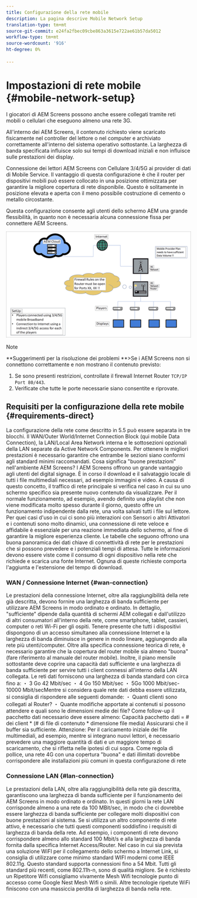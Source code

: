 ```yaml
---
title: Configurazione della rete mobile
description: La pagina descrive Mobile Network Setup
translation-type: tm+mt
source-git-commit: e24fa2fbec09cbe863a3615e722ae61b57da5012
workflow-type: tm+mt
source-wordcount: '916'
ht-degree: 0%

---
```



# Impostazioni di rete mobile {#mobile-network-setup}

I giocatori di AEM Screens possono anche essere collegati tramite reti mobili o cellulari che eseguono almeno una rete 3G.

All&#39;interno dei AEM Screens, il contenuto richiesto viene scaricato fisicamente nel controller del lettore o nel computer e archiviato correttamente all&#39;interno del sistema operativo sottostante. La larghezza di banda specificata influisce solo sui tempi di download iniziali e non influisce sulle prestazioni dei display.

Connessione dei lettori AEM Screens con Cellulare 3/4/5G ai provider di dati di Mobile Service. Il vantaggio di questa configurazione è che il router per dispositivi mobili può essere collocato in una posizione ottimizzata per garantire la migliore copertura di rete disponibile. Questo è solitamente in posizione elevata e aperta con il meno possibile costruzione di cemento o metallo circostante.

Questa configurazione consente agli utenti dello schermo AEM una grande flessibilità, in quanto non è necessaria alcuna connessione fissa per connettere AEM Screens.

![](/help/using/assets/mobile-network-1.png)

>[!NOTE]
>**Suggerimenti per la risoluzione dei problemi **>Se i AEM Screens non si connettono correttamente e non mostrano il contenuto previsto:
>
>1. Se sono presenti restrizioni, controllate il firewall Internet Router `TCP/IP Port 80/443`.
>1. Verificate che tutte le porte necessarie siano consentite e riprovate.



## Requisiti per la configurazione della rete mobile {#requirements-direct}

La configurazione della rete come descritto in 5.5 può essere separata in tre blocchi. Il WAN/Outer World/Internet Connection Block (qui mobile Data Connection), la LAN/Local Area Network interna e le sottosezioni opzionali della LAN separate da Active Network Components.
Per ottenere le migliori prestazioni è necessario garantire che entrambe le sezioni siano conformi agli standard minimi raccomandati.
Cosa significa &quot;buone prestazioni&quot; nell&#39;ambiente AEM Screens?
I AEM Screens offrono un grande vantaggio agli utenti del digital signage. È in corso il download e il salvataggio locale di tutti i file multimediali necessari, ad esempio immagini e video. A causa di questo concetto, il traffico di rete principale si verifica nel caso in cui su uno schermo specifico sia presente nuovo contenuto da visualizzare.
Per il normale funzionamento, ad esempio, avendo definito una playlist che non viene modificata molto spesso durante il giorno, questo offre un funzionamento indipendente dalla rete, una volta salvati tutti i file sul lettore.
Per quei casi d&#39;uso in cui ci sono più interazioni con Sensori o altri Attivatori e i contenuti sono molto dinamici, una connessione di rete veloce e affidabile è essenziale per una reazione immediata dello schermo, al fine di garantire la migliore esperienza cliente.
Le tabelle che seguono offrono una buona panoramica dei dati chiave di connettività di rete per le prestazioni che si possono prevedere e i potenziali tempi di attesa.
Tutte le informazioni devono essere viste come il consumo di ogni dispositivo nella rete che richiede e scarica una fonte Internet. Ognuna di queste richieste comporta l&#39;aggiunta e l&#39;estensione del tempo di download.


### WAN / Connessione Internet {#wan-connection}

Le prestazioni della connessione Internet, oltre alla raggiungibilità della rete già descritta, devono fornire una larghezza di banda sufficiente per utilizzare AEM Screens in modo ordinato e ordinato. In dettaglio, &quot;sufficiente&quot; dipende dalla quantità di schermi AEM collegati e dall&#39;utilizzo di altri consumatori all&#39;interno della rete, come smartphone, tablet, cassieri, computer o reti Wi-Fi per gli ospiti.
Tenere presente che tutti i dispositivi dispongono di un accesso simultaneo alla connessione Internet e la larghezza di banda diminuisce in genere in modo lineare, aggiungendo alla rete più utenti/computer.
Oltre alla specifica connessione teorica di rete, è necessario garantire che la copertura del router mobile sia almeno &quot;buona&quot; (fare riferimento al manuale del router mobile). Inoltre, il piano mensile sottostante deve coprire una capacità dati sufficiente e una larghezza di banda sufficiente per servire tutti i client connessi all&#39;interno della LAN collegata.
Le reti dati forniscono una larghezza di banda standard con circa fino a:
・ 3 Go 42 Mbit/sec ・ 4 Go 150 Mbit/sec ・ 5Go 1000 Mbit/sec-10000 Mbit/secMentre si considera quale rete dati debba essere utilizzata, si consiglia di rispondere alle seguenti domande:
・ Quanti clienti sono collegati al Router?
・ Quante modifiche apportate ai contenuti si possono attendere e quali sono le dimensioni medie dei file?
Come follow-up il pacchetto dati necessario deve essere almeno:
Capacità pacchetto dati = # dei client * (# di file di contenuto * dimensione file media) Assicurarsi che il buffer sia sufficiente.
Attenzione: Per il caricamento iniziale dei file multimediali, ad esempio, mentre si integrano nuovi lettori, è necessario prevedere una maggiore quantità di dati e un maggiore tempo di scaricamento, che si rifletta nelle ipotesi di cui sopra.
Come regola di pollice, una rete 4G con una copertura &quot;buona&quot; e dati illimitati dovrebbe corrispondere alle installazioni più comuni in questa configurazione di rete


### Connessione LAN {#lan-connection}

Le prestazioni della LAN, oltre alla raggiungibilità della rete già descritta, garantiscono una larghezza di banda sufficiente per il funzionamento dei AEM Screens in modo ordinato e ordinato. In questi giorni la rete LAN corrisponde almeno a una rete da 100 MBit/sec, in modo che ci dovrebbe essere larghezza di banda sufficiente per collegare molti dispositivi con buone prestazioni al sistema. Se si utilizza un altro componente di rete attivo, è necessario che tutti questi componenti soddisfino i requisiti di larghezza di banda della rete. Ad esempio, i componenti di rete devono corrispondere almeno allo standard 100 Mbit/s e alla larghezza di banda fornita dalla specifica Internet Access/Router.
Nel caso in cui sia prevista una soluzione WiFI per il collegamento dello schermo a Internet Link, si consiglia di utilizzare come minimo standard WIFI moderni come IEEE 802.11g. Questo standard supporta connessioni fino a 54 Mbit. Tutti gli standard più recenti, come 802.11h-n, sono di qualità migliore. Se è richiesto un Ripetitore Wifi consigliamo vivamente Mesh Wifi tecnologie punto di accesso come Google Nest Mesh Wifi o simili.
Altre tecnologie ripetute WiFi finiscono con una massiccia perdita di larghezza di banda nella rete.
